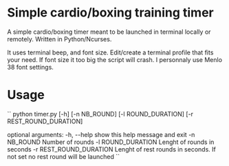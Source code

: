 Simple cardio/boxing training timer
===================================

A simple cardio/boxing timer meant to be launched in terminal locally or remotely. Written in Python/Ncurses.

It uses terminal beep, and font size. Edit/create a terminal profile that fits your need. If font size it too big the script will crash. I personnaly use Menlo 38 font settings.

Usage
=====
``
python timer.py [-h] [-n NB_ROUND] [-l ROUND_DURATION] [-r REST_ROUND_DURATION]

optional arguments:
  -h, --help            show this help message and exit
  -n NB_ROUND           Number of rounds
  -l ROUND_DURATION     Lenght of rounds in seconds
  -r REST_ROUND_DURATION
                        Lenght of rest rounds in seconds. If not set no rest
                        round will be launched
``